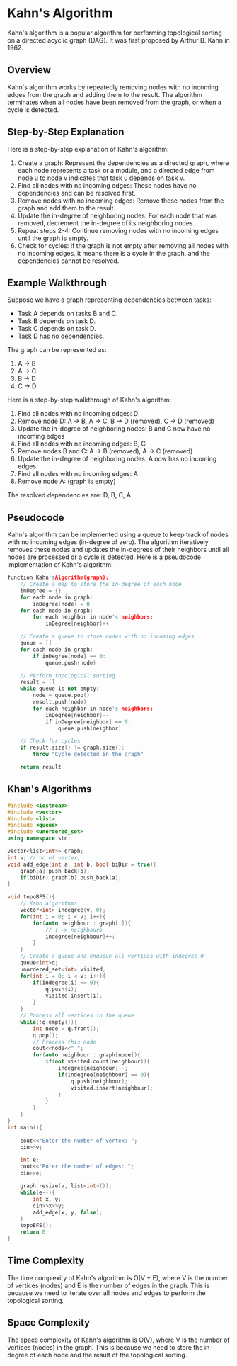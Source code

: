# Kahn's Algorithm

Kahn's algorithm is a popular algorithm for performing topological sorting on a directed acyclic graph (DAG). It was first proposed by Arthur B. Kahn in 1962.

## Overview

Kahn's algorithm works by repeatedly removing nodes with no incoming edges from the graph and adding them to the result. The algorithm terminates when all nodes have been removed from the graph, or when a cycle is detected.

## Step-by-Step Explanation

Here is a step-by-step explanation of Kahn's algorithm:

1. Create a graph: Represent the dependencies as a directed graph, where each node represents a task or a module, and a directed edge from node u to node v indicates that task u depends on task v.
2. Find all nodes with no incoming edges: These nodes have no dependencies and can be resolved first.
3. Remove nodes with no incoming edges: Remove these nodes from the graph and add them to the result.
4. Update the in-degree of neighboring nodes: For each node that was removed, decrement the in-degree of its neighboring nodes.
5. Repeat steps 2-4: Continue removing nodes with no incoming edges until the graph is empty.
6. Check for cycles: If the graph is not empty after removing all nodes with no incoming edges, it means there is a cycle in the graph, and the dependencies cannot be resolved.

## Example Walkthrough

Suppose we have a graph representing dependencies between tasks:

* Task A depends on tasks B and C.
* Task B depends on task D.
* Task C depends on task D.
* Task D has no dependencies.

The graph can be represented as:

1. A -> B
2. A -> C
3. B -> D
4. C -> D

Here is a step-by-step walkthrough of Kahn's algorithm:

1. Find all nodes with no incoming edges: D
2. Remove node D: A -> B, A -> C, B -> D (removed), C -> D (removed)
3. Update the in-degree of neighboring nodes: B and C now have no incoming edges
4. Find all nodes with no incoming edges: B, C
5. Remove nodes B and C: A -> B (removed), A -> C (removed)
6. Update the in-degree of neighboring nodes: A now has no incoming edges
7. Find all nodes with no incoming edges: A
8. Remove node A: (graph is empty)

The resolved dependencies are: D, B, C, A

## Pseudocode

Kahn's algorithm can be implemented using a queue to keep track of nodes with no incoming edges (in-degree of zero). The algorithm iteratively removes these nodes and updates the in-degrees of their neighbors until all nodes are processed or a cycle is detected.
Here is a pseudocode implementation of Kahn's algorithm:

```cpp
function Kahn'sAlgorithm(graph):
    // Create a map to store the in-degree of each node
    inDegree = {}
    for each node in graph:
        inDegree[node] = 0
    for each node in graph:
        for each neighbor in node's neighbors:
            inDegree[neighbor]++

    // Create a queue to store nodes with no incoming edges
    queue = []
    for each node in graph:
        if inDegree[node] == 0:
            queue.push(node)

    // Perform topological sorting
    result = []
    while queue is not empty:
        node = queue.pop()
        result.push(node)
        for each neighbor in node's neighbors:
            inDegree[neighbor]--
            if inDegree[neighbor] == 0:
                queue.push(neighbor)

    // Check for cycles
    if result.size() != graph.size():
        throw "Cycle detected in the graph"

    return result
```

## Khan's Algorithms

```cpp
#include <iostream>
#include <vector>
#include <list>
#include <queue>
#include <unordered_set>
using namespace std;

vector<list<int>> graph;
int v; // no of vertex;
void add_edge(int a, int b, bool biDir = true){
    graph[a].push_back(b);
    if(biDir) graph[b].push_back(a);
}

void topoBFS(){
    // Kahn algorithms
    vector<int> indegree(v, 0);
    for(int i = 0; i < v; i++){
        for(auto neighbour : graph[i]){
            // i -> neighbours
            indegree[neighbour]++;
        }
    }
    // Create a queue and enqueue all vertices with indegree 0
    queue<int>q;
    unordered_set<int> visited;
    for(int i = 0; i < v; i++){
        if(indegree[i] == 0){
            q.push(i);
            visited.insert(i);
        }
    }
    // Process all vertices in the queue
    while(!q.empty()){
        int node = q.front();
        q.pop();
        // Process this node
        cout<<node<<" ";
        for(auto neighbour : graph[node]){
            if(not visited.count(neighbour)){
                indegree[neighbour]--;
                if(indegree[neighbour] == 0){
                    q.push(neighbour);
                    visited.insert(neighbour);
                }
            }
        }
    }
}
int main(){
    
    cout<<"Enter the number of vertex: ";
    cin>>v;

    int e;
    cout<<"Enter the number of edges: ";
    cin>>e;

    graph.resize(v, list<int>());
    while(e--){
        int x, y;
        cin>>x>>y;
        add_edge(x, y, false);
    }
    topoBFS();
    return 0;
}
```

## Time Complexity

The time complexity of Kahn's algorithm is O(V + E), where V is the number of vertices (nodes) and E is the number of edges in the graph. This is because we need to iterate over all nodes and edges to perform the topological sorting.

## Space Complexity

The space complexity of Kahn's algorithm is O(V), where V is the number of vertices (nodes) in the graph. This is because we need to store the in-degree of each node and the result of the topological sorting.
